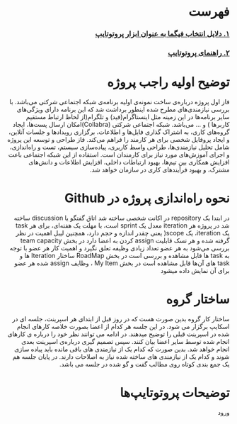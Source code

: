 <div dir="rtl">


# فهرست
### [۱. دلایل انتخاب فیگما به عنوان ابزار پروتوتایپ ](./doc/whyFigma.md)
### [۲.  راهنمای پروتوتایپ ](./doc/Prototype.md)



# توضیح اولیه راجب پروژه
فاز اول پروژه درباره‌ی ساخت نمونه‌ی اولیه برنامه‌ی شبکه اجتماعی شرکتی می‌باشد. با بررسی نیازمندی‌های مطرح شده اینطور برداشت شد که این برنامه دارای ویژگی‌های سایر برنامه‌ها در این زمینه مثل اینستاگرام(فید) و تلگرام(از  لحاظ ارتباط مستقیم کاربرها ) و ... می‌باشد. 
شبکه اجتماعی شرکتی  (Collabra)امکان ارسال پست‌ها، ایجاد گروه‌های کاری، به اشتراک گذاری فایل‌ها و اطلاعات، برگزاری رویدادها و جلسات آنلاین، و ایجاد پروفایل شخصی برای هر کارمند را فراهم می‌کند.
فاز طراحی و توسعه این پروژه شامل تحلیل نیازمندی‌ها، طراحی واسط کاربری، پیاده‌سازی سیستم، تست و راه‌اندازی، و اجرای آموزش‌های مورد نیاز برای کارمندان است.
استفاده از این شبکه اجتماعی باعث افزایش همکاری بین تیم‌ها، بهبود ارتباطات داخلی، افزایش اطلاعات و دانش‌های مشترک، و بهبود فرآیندهای کاری در سازمان خواهد شد.

# نحوه راه‌اندازی پروژه در Github

در ابتدا یک repository در اکانت شخصی ساخته شد
اتاق گفتگو یا discussion ساخته شد
در پروژه هر iteration معدل یک sprint است، با مهلت یک هفته‌ای،
برای هر task یک iteration، یک scope( یعنی چقدر اندازه و حجم دارد، همچنین لیبل اهمیت در نظر گرفته شده
و هر تسک قابلیت assign کردن به اعضا دارد
در بخش team capacity بررسی می‌شود به هر عضو تعداد زیادی وظیفه تعلق نگیرد و اهمیت کار هر عضو با توجه به task ها قابل مشاهده و بررسی است
در بخش RoadMap ساختار Iteration ها و task های آن‌ها قابل مشاهده است
در بخش My Item ، وظایف assign شده هر عضو برای آن نمایش داده میشود

# ساختار گروه
ساختار کار گروه بدین صورت هست که در روز قبل از ابتدای هر اسپرینت، جلسه ای در اسکایپ برگزار می شود. در این جلسه هر کدام از اعضا بصورت خلاصه کارهای انجام شده در اسپرینت قبلی را توضیح میدهند. در ادامه می توانند نظر خود را درباره ی کارهای انجام شده توسط سایر اعضا بیان کنند. سپس تصمیم گیری درباره‌ی اسپرینت بعدی انجام خواهد شد. بدین صورت که کدام یک از نیازمندی های باقی مانده باید پیاده سازی شوند و کدام یک از نیازمندی های ساخته شده نیاز به اصلاحات دارند. در پایان جلسه هم یک جمع بندی کوتاه روی مطالب گفت و گو شده در جلسه می باشد. 



















# توضیحات پروتوتایپ‌ها

ورود              













</div>
